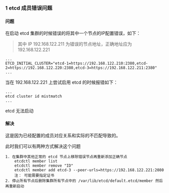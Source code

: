 ### 1 etcd 成员错误问题

#### 问题

在启动 etcd 集群的时候错误的将其中一个节点的IP配置错误，如下：

> 其中 IP 192.168.122.211 为错误的节点地址，正确地址应为 192.168.122.221

```shell
...
ETCD_INITIAL_CLUSTER="etcd-1=https://192.168.122.210:2380,etcd-2=https://192.168.122.220:2380,etcd-3=https://192.168.122.211:2380"
...
```

当在 192.168.122.221 上尝试启用 etcd 的时候报错如下：

```shell
...
etcd cluster id mistmatch
...
```

etcd 无法启动

#### 解决

这是因为已经配置的成员对应关系和实际的不匹配导致的。

此时我们可以有两种方式解决这个问题

```shell
1. 在集群中其他正常的 etcd 节点上移除错误节点再重新添加正确节点
	etcdctl member list
	etcdctl member remove "ID"
	etcdctl member add etcd-3 --peer-urls=https://192.168.122.221:2080 
	注： 可能需要指定证书
2. 停止所有节点后删除集群所有节点中的 /var/lib/etcd/default.etcd/member 然后再重新启动
```

